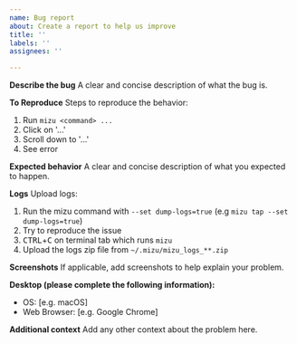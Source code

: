 ```yaml
---
name: Bug report
about: Create a report to help us improve
title: ''
labels: ''
assignees: ''

---
```


**Describe the bug**
A clear and concise description of what the bug is.

**To Reproduce**
Steps to reproduce the behavior:
1. Run `mizu <command> ...`
2. Click on '...'
3. Scroll down to '...'
4. See error

**Expected behavior**
A clear and concise description of what you expected to happen.

**Logs**
Upload logs:
1. Run the mizu command with `--set dump-logs=true` (e.g `mizu tap --set dump-logs=true`)
2. Try to reproduce the issue
3. <kbd>CTRL</kbd>+<kbd>C</kbd> on terminal tab which runs `mizu`
4. Upload the logs zip file from `~/.mizu/mizu_logs_**.zip`

**Screenshots**
If applicable, add screenshots to help explain your problem.

**Desktop (please complete the following information):**
 - OS: [e.g. macOS]
 - Web Browser: [e.g. Google Chrome]

**Additional context**
Add any other context about the problem here.
